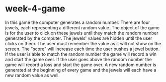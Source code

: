 # week-4-game

In this game the computer generates a random number.  There are four jewels, each representing a different random value.  The object of the game is for the user to click on these jewels until they match the random number generated by the computer.  The jewels' values are hidden until the user clicks on them.  The user must remember the value as it will not show on the screen.  The "score" will increase each time the user pushes a jewel button.  If the user is able to match the random number the game will record a win and start the game over.  If the user goes above the random number the game will record a loss and start the game over.  A new random number is generated at the beginning of every game and the jewels will each have a new random value as well.

